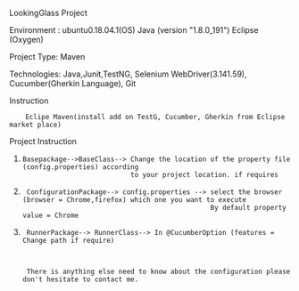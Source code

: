 LookingGlass Project


Environment : ubuntu0.18.04.1(OS)
              Java (version "1.8.0_191")
              Eclipse (Oxygen)  

Project Type: Maven 

Technologies: Java,Junit,TestNG, Selenium WebDriver(3.141.59), Cucumber(Gherkin Language), Git
  
Instruction 
                      
        Eclipe Maven(install add on TestG, Cucumber, Gherkin from Eclipse market place)

Project Instruction

         
   1.     Basepackage-->BaseClass--> Change the location of the property file (config.properties) according
                                     to your project location. if requires

   2.      ConfigurationPackage--> config.properties --> select the browser (browser = Chrome,firefox) which one you want to execute 
                                                         By default property value = Chrome
 
   3.      RunnerPackage--> RunnerClass--> In @CucumberOption (features = Change path if require)

  

           There is anything else need to know about the configuration please don't hesitate to contact me.



                                                                            
                                     
 
              
